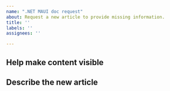 ```yaml
---
name: ".NET MAUI doc request"
about: Request a new article to provide missing information.
title: ''
labels: ''
assignees: ''

---
```


## Help make content visible

<!--
	- Tell us what search terms you used and how you searched docs.
	- Tell us what docs you found that didn't address your concern.
-->

## Describe the new article

<!--
	- Explain why this article is needed.
	- Suggest a location in the Table of Contents.
	- Write an abstract. In one *short* paragraph, describe what this article will cover.
	- Create an outline for the new article.
-->

